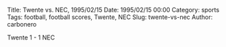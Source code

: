 Title: Twente vs. NEC, 1995/02/15
Date: 1995/02/15 00:00
Category: sports
Tags: football, football scores, Twente, NEC
Slug: twente-vs-nec
Author: carbonero


Twente 1 - 1 NEC
